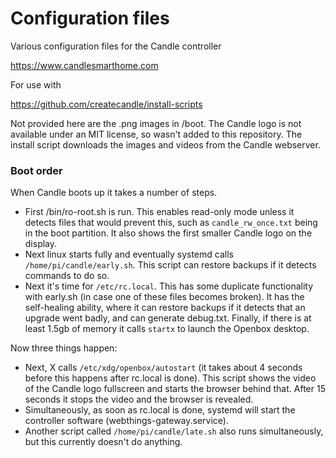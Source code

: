 # Configuration files
Various configuration files for the Candle controller

https://www.candlesmarthome.com

For use with 

https://github.com/createcandle/install-scripts



Not provided here are the .png images in /boot. The Candle logo is not available under an MIT license, so wasn't added to this repository. The install script downloads the images and videos from the Candle webserver.




### Boot order

When Candle boots up it takes a number of steps.

- First /bin/ro-root.sh is run. This enables read-only mode unless it detects files that would prevent this, such as `candle_rw_once.txt` being in the boot partition. It also shows the first smaller Candle logo on the display.
- Next linux starts fully and eventually systemd calls `/home/pi/candle/early.sh`. This script can restore backups if it detects commands to do so.
- Next it's time for `/etc/rc.local`. This has some duplicate functionality with early.sh (in case one of these files becomes broken). It has the self-healing ability, where it can restore backups if it detects that an upgrade went badly, and can generate debug.txt. Finally, if there is at least 1.5gb of memory it calls `startx` to launch the Openbox desktop.

Now three things happen:
- Next, X calls `/etc/xdg/openbox/autostart` (it takes about 4 seconds before this happens after rc.local is done). This script shows the video of the Candle logo fullscreen and starts the browser behind that. After 15 seconds it stops the video and the browser is revealed.
- Simultaneously, as soon as rc.local is done, systemd will start the controller software (webthings-gateway.service).
- Another script called `/home/pi/candle/late.sh` also runs simultaneously, but this currently doesn't do anything.
